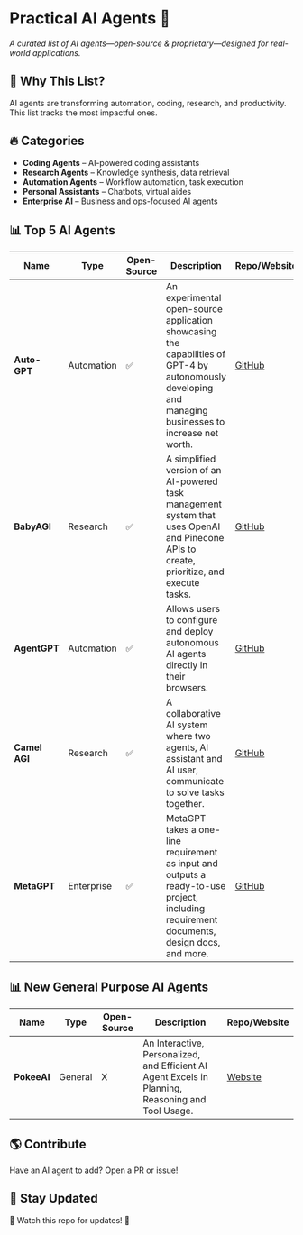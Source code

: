 # **Practical AI Agents 🚀**  
*A curated list of AI agents—open-source & proprietary—designed for real-world applications.*

## 📌 **Why This List?**  
AI agents are transforming automation, coding, research, and productivity. This list tracks the most impactful ones.

## 🔥 **Categories**  
- **Coding Agents** – AI-powered coding assistants  
- **Research Agents** – Knowledge synthesis, data retrieval  
- **Automation Agents** – Workflow automation, task execution  
- **Personal Assistants** – Chatbots, virtual aides  
- **Enterprise AI** – Business and ops-focused AI agents  

## 📊 **Top 5 AI Agents**

| Name        | Type       | Open-Source | Description                                         | Repo/Website                                      |
|-------------|------------|-------------|-----------------------------------------------------|---------------------------------------------------|
| **Auto-GPT** | Automation | ✅           | An experimental open-source application showcasing the capabilities of GPT-4 by autonomously developing and managing businesses to increase net worth. | [GitHub](https://github.com/Significant-Gravitas/Auto-GPT) |
| **BabyAGI**  | Research   | ✅           | A simplified version of an AI-powered task management system that uses OpenAI and Pinecone APIs to create, prioritize, and execute tasks. | [GitHub](https://github.com/yoheinakajima/babyagi) |
| **AgentGPT** | Automation | ✅           | Allows users to configure and deploy autonomous AI agents directly in their browsers. | [GitHub](https://github.com/reworkd/AgentGPT) |
| **Camel AGI**| Research   | ✅           | A collaborative AI system where two agents, AI assistant and AI user, communicate to solve tasks together. | [GitHub](https://github.com/lightaime/camel-agi) |
| **MetaGPT**  | Enterprise | ✅           | MetaGPT takes a one-line requirement as input and outputs a ready-to-use project, including requirement documents, design docs, and more. | [GitHub](https://github.com/geekan/MetaGPT) |

## 📊 **New General Purpose AI Agents**
| Name        | Type       | Open-Source | Description                                         | Repo/Website                                      |
|-------------|------------|-------------|-----------------------------------------------------|---------------------------------------------------|
| **PokeeAI** | General | X           | An Interactive, Personalized, and Efficient AI Agent Excels in Planning, Reasoning and Tool Usage. | [Website](https://pokee.ai) |

## 🌎 **Contribute**  
Have an AI agent to add? Open a PR or issue!

## 📢 **Stay Updated**  
🔔 Watch this repo for updates! 🚀  

